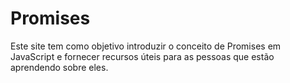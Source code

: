 # Promises

Este site tem como objetivo introduzir o conceito de Promises em JavaScript e fornecer recursos úteis para as pessoas que estão aprendendo sobre eles.